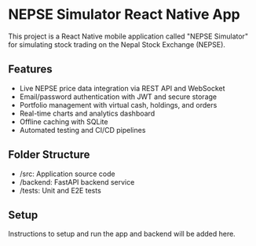 # NEPSE Simulator React Native App

This project is a React Native mobile application called "NEPSE Simulator" for simulating stock trading on the Nepal Stock Exchange (NEPSE).

## Features
- Live NEPSE price data integration via REST API and WebSocket
- Email/password authentication with JWT and secure storage
- Portfolio management with virtual cash, holdings, and orders
- Real-time charts and analytics dashboard
- Offline caching with SQLite
- Automated testing and CI/CD pipelines

## Folder Structure
- /src: Application source code
- /backend: FastAPI backend service
- /tests: Unit and E2E tests

## Setup
Instructions to setup and run the app and backend will be added here.
